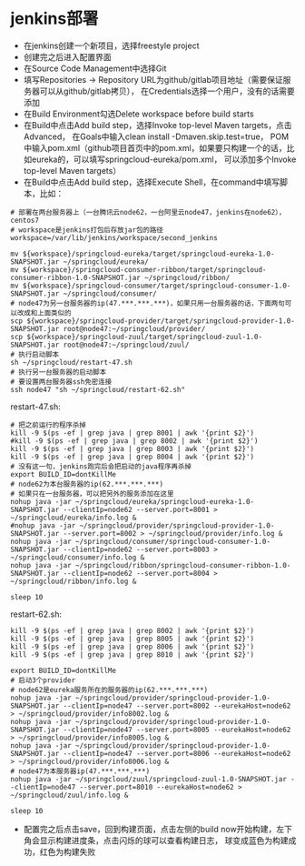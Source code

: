 # jenkins部署
* 在jenkins创建一个新项目，选择freestyle project
* 创建完之后进入配置界面
* 在Source Code Management中选择Git
* 填写Repositories -> Repository URL为github/gitlab项目地址（需要保证服务器可以从github/gitlab拷贝），
在Credentials选择一个用户，没有的话需要添加
* 在Build Environment勾选Delete workspace before build starts
* 在Build中点击Add build step，选择Invoke top-level Maven targets，点击Advanced，
在Goals中输入clean install -Dmaven.skip.test=true，
POM中输入pom.xml（github项目首页中的pom.xml，如果要只构建一个的话，比如eureka的，可以填写springcloud-eureka/pom.xml，
可以添加多个Invoke top-level Maven targets）
* 在Build中点击Add build step，选择Execute Shell，在command中填写脚本，比如：
```shell script
# 部署在两台服务器上（一台腾讯云node62，一台阿里云node47，jenkins在node62），centos7
# workspace是jenkins打包后存放jar包的路径
workspace=/var/lib/jenkins/workspace/second_jenkins

mv ${workspace}/springcloud-eureka/target/springcloud-eureka-1.0-SNAPSHOT.jar ~/springcloud/eureka/
mv ${workspace}/springcloud-consumer-ribbon/target/springcloud-consumer-ribbon-1.0-SNAPSHOT.jar ~/springcloud/ribbon/
mv ${workspace}/springcloud-consumer/target/springcloud-consumer-1.0-SNAPSHOT.jar ~/springcloud/consumer/
# node47为另一台服务器的ip(47.***.***.***)，如果只用一台服务器的话，下面两句可以改成和上面类似的
scp ${workspace}/springcloud-provider/target/springcloud-provider-1.0-SNAPSHOT.jar root@node47:~/springcloud/provider/
scp ${workspace}/springcloud-zuul/target/springcloud-zuul-1.0-SNAPSHOT.jar root@node47:~/springcloud/zuul/
# 执行启动脚本
sh ~/springcloud/restart-47.sh
# 执行另一台服务器的启动脚本
# 要设置两台服务器ssh免密连接
ssh node47 "sh ~/springcloud/restart-62.sh"
```
restart-47.sh:
```shell script
# 把之前运行的程序杀掉
kill -9 $(ps -ef | grep java | grep 8001 | awk '{print $2}')
#kill -9 $(ps -ef | grep java | grep 8002 | awk '{print $2}')
kill -9 $(ps -ef | grep java | grep 8003 | awk '{print $2}')
kill -9 $(ps -ef | grep java | grep 8004 | awk '{print $2}')
# 没有这一句，jenkins跑完后会把启动的java程序再杀掉
export BUILD_ID=dontKillMe
# node62为本台服务器的ip(62.***.***.***)
# 如果只在一台服务器，可以把另外的服务添加在这里
nohup java -jar ~/springcloud/eureka/springcloud-eureka-1.0-SNAPSHOT.jar --clientIp=node62 --server.port=8001 > ~/springcloud/eureka/info.log &
#nohup java -jar ~/springcloud/provider/springcloud-provider-1.0-SNAPSHOT.jar --server.port=8002 > ~/springcloud/provider/info.log &
nohup java -jar ~/springcloud/consumer/springcloud-consumer-1.0-SNAPSHOT.jar --clientIp=node62 --server.port=8003 > ~/springcloud/consumer/info.log &
nohup java -jar ~/springcloud/ribbon/springcloud-consumer-ribbon-1.0-SNAPSHOT.jar --clientIp=node62 --server.port=8004 > ~/springcloud/ribbon/info.log &

sleep 10
```
restart-62.sh:
```shell script
kill -9 $(ps -ef | grep java | grep 8002 | awk '{print $2}')
kill -9 $(ps -ef | grep java | grep 8005 | awk '{print $2}')
kill -9 $(ps -ef | grep java | grep 8006 | awk '{print $2}')
kill -9 $(ps -ef | grep java | grep 8010 | awk '{print $2}')

export BUILD_ID=dontKillMe
# 启动3个provider
# node62是eureka服务所在的服务器的ip(62.***.***.***)
nohup java -jar ~/springcloud/provider/springcloud-provider-1.0-SNAPSHOT.jar --clientIp=node47 --server.port=8002 --eurekaHost=node62 > ~/springcloud/provider/info8002.log &
nohup java -jar ~/springcloud/provider/springcloud-provider-1.0-SNAPSHOT.jar --clientIp=node47 --server.port=8005 --eurekaHost=node62 > ~/springcloud/provider/info8005.log &
nohup java -jar ~/springcloud/provider/springcloud-provider-1.0-SNAPSHOT.jar --clientIp=node47 --server.port=8006 --eurekaHost=node62 > ~/springcloud/provider/info8006.log &
# node47为本服务器ip(47.***.***.***)
nohup java -jar ~/springcloud/zuul/springcloud-zuul-1.0-SNAPSHOT.jar --clientIp=node47 --server.port=8010 --eurekaHost=node62 > ~/springcloud/zuul/info.log &

sleep 10
```
* 配置完之后点击save，回到构建页面，点击左侧的build now开始构建，左下角会显示构建进度条，点击闪烁的球可以查看构建日志，
球变成蓝色为构建成功，红色为构建失败

